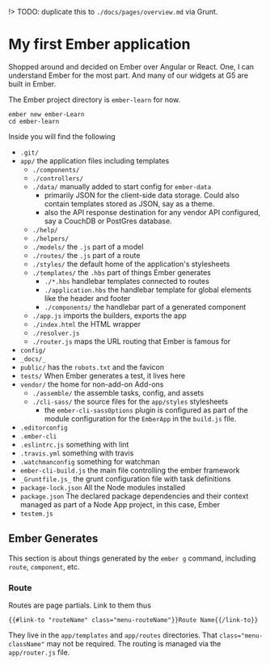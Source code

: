 !> TODO: duplicate this to `./docs/pages/overview.md` via Grunt.

# My first Ember application
Shopped around and decided on Ember over Angular or React. One, I can understand Ember for the most part. And many of our widgets at G5 are built in Ember.

The Ember project directory is `ember-learn` for now.
```
ember new ember-Learn
cd ember-learn
```
Inside you will find the following

- `.git/`
- `app/` the application files including templates
  - `./components/`
  - `./controllers/`
  - `./data/` manually added to start config for `ember-data`
    - primarily JSON for the client-side data storage. Could also contain templates stored as JSON, say as a theme.
    - also the API response destination for any vendor API configured, say a CouchDB or PostGres database.
  - `./help/`
  - `./helpers/`
  - `./models/` the `.js` part of a model
  - `./routes/` the `.js` part of a route
  - `./styles/` the default home of the application's stylesheets
  - `./templates/` the `.hbs` part of things Ember generates
    - `./*.hbs` handlebar templates connected to routes
    - `./application.hbs` the handlebar template for global elements like the header and footer
    - `./components/` the handlebar part of a generated component
  - `./app.js` imports the builders, exports the app
  - `./index.html` the HTML wrapper
  - `./resolver.js`
  - `./router.js` maps the URL routing that Ember is famous for
- `config/`
- `_docs/_`
- `public/` has the `robots.txt` and the favicon
- `tests/` When Ember generates a test, it lives here
- `vendor/` the home for non-add-on Add-ons
  - `./assemble/` the assemble tasks, config, and assets
  - `./cli-sass/` the source files for the `app/styles` stylesheets
    - the `ember-cli-sassOptions` plugin is configured as part of the module configuration for the `EmberApp` in the `build.js` file.
- `.editorconfig`
- `.ember-cli`
- `.eslintrc.js` something with lint
- `.travis.yml` something with travis
- `.watchmanconfig` something for watchman
- `ember-cli-build.js` the main file controlling the ember framework
- `_Gruntfile.js_` the grunt configuration file with task definitions
- `package-lock.json` All the Node modules installed
- `package.json` The declared package dependencies and their context managed as part of a Node App project, in this case, Ember
- `testem.js`

## Ember Generates
This section is about things generated by the `ember g` command, including `route`, `component`, etc.

### Route
Routes are page partials. Link to them thus
```
{{#link-to "routeName" class="menu-routeName"}}Route Name{{/link-to}}
```
They live in the `app/templates` and `app/routes` directories. That `class="menu-className"` may not be required. The routing is managed via the `app/router.js` file.
